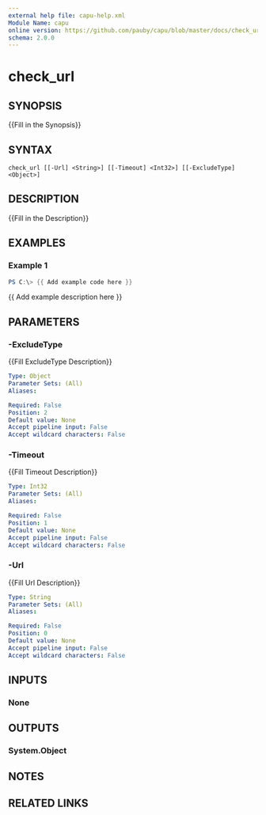 ```yaml
---
external help file: capu-help.xml
Module Name: capu
online version: https://github.com/pauby/capu/blob/master/docs/check_url.md
schema: 2.0.0
---
```


# check_url

## SYNOPSIS
{{Fill in the Synopsis}}

## SYNTAX

```
check_url [[-Url] <String>] [[-Timeout] <Int32>] [[-ExcludeType] <Object>]
```

## DESCRIPTION
{{Fill in the Description}}

## EXAMPLES

### Example 1
```powershell
PS C:\> {{ Add example code here }}
```

{{ Add example description here }}

## PARAMETERS

### -ExcludeType
{{Fill ExcludeType Description}}

```yaml
Type: Object
Parameter Sets: (All)
Aliases:

Required: False
Position: 2
Default value: None
Accept pipeline input: False
Accept wildcard characters: False
```

### -Timeout
{{Fill Timeout Description}}

```yaml
Type: Int32
Parameter Sets: (All)
Aliases:

Required: False
Position: 1
Default value: None
Accept pipeline input: False
Accept wildcard characters: False
```

### -Url
{{Fill Url Description}}

```yaml
Type: String
Parameter Sets: (All)
Aliases:

Required: False
Position: 0
Default value: None
Accept pipeline input: False
Accept wildcard characters: False
```

## INPUTS

### None

## OUTPUTS

### System.Object
## NOTES

## RELATED LINKS
